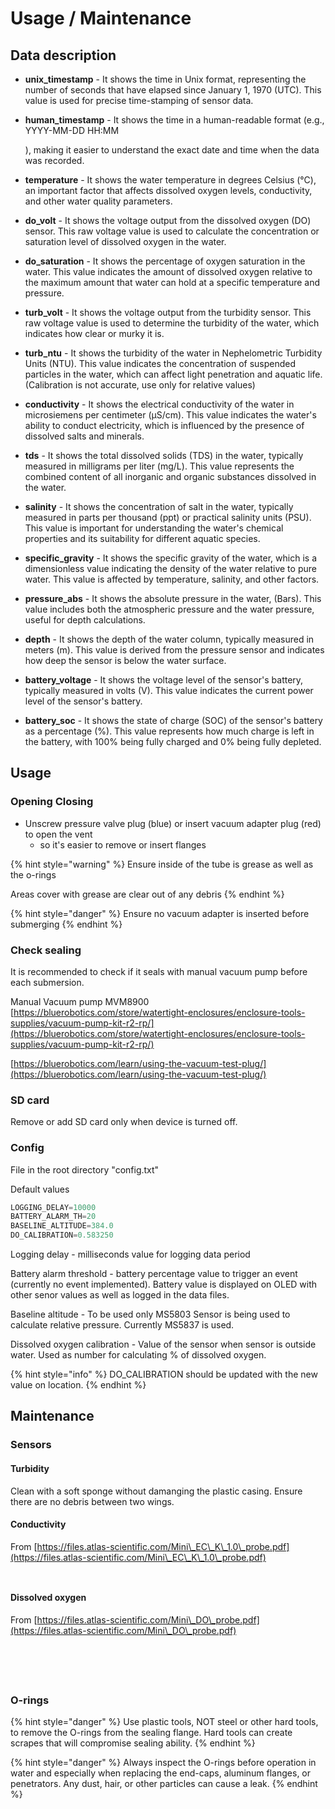 # Usage / Maintenance

## Data description

* **unix\_timestamp** - It shows the time in Unix format, representing the number of seconds that have elapsed since January 1, 1970 (UTC). This value is used for precise time-stamping of sensor data.
*   **human\_timestamp** - It shows the time in a human-readable format (e.g., YYYY-MM-DD HH:MM

    ), making it easier to understand the exact date and time when the data was recorded.
* **temperature** - It shows the water temperature in degrees Celsius (°C), an important factor that affects dissolved oxygen levels, conductivity, and other water quality parameters.
* **do\_volt** - It shows the voltage output from the dissolved oxygen (DO) sensor. This raw voltage value is used to calculate the concentration or saturation level of dissolved oxygen in the water.
* **do\_saturation** - It shows the percentage of oxygen saturation in the water. This value indicates the amount of dissolved oxygen relative to the maximum amount that water can hold at a specific temperature and pressure.
* **turb\_volt** - It shows the voltage output from the turbidity sensor. This raw voltage value is used to determine the turbidity of the water, which indicates how clear or murky it is.
* **turb\_ntu** - It shows the turbidity of the water in Nephelometric Turbidity Units (NTU). This value indicates the concentration of suspended particles in the water, which can affect light penetration and aquatic life. (Calibration is not accurate, use only for relative values)
* **conductivity** - It shows the electrical conductivity of the water in microsiemens per centimeter (µS/cm). This value indicates the water's ability to conduct electricity, which is influenced by the presence of dissolved salts and minerals.
* **tds** - It shows the total dissolved solids (TDS) in the water, typically measured in milligrams per liter (mg/L). This value represents the combined content of all inorganic and organic substances dissolved in the water.
* **salinity** - It shows the concentration of salt in the water, typically measured in parts per thousand (ppt) or practical salinity units (PSU). This value is important for understanding the water's chemical properties and its suitability for different aquatic species.
* **specific\_gravity** - It shows the specific gravity of the water, which is a dimensionless value indicating the density of the water relative to pure water. This value is affected by temperature, salinity, and other factors.
* **pressure\_abs** - It shows the absolute pressure in the water, (Bars). This value includes both the atmospheric pressure and the water pressure, useful for depth calculations.
* **depth** - It shows the depth of the water column, typically measured in meters (m). This value is derived from the pressure sensor and indicates how deep the sensor is below the water surface.
* **battery\_voltage** - It shows the voltage level of the sensor's battery, typically measured in volts (V). This value indicates the current power level of the sensor's battery.
* **battery\_soc** - It shows the state of charge (SOC) of the sensor's battery as a percentage (%). This value represents how much charge is left in the battery, with 100% being fully charged and 0% being fully depleted.

## Usage

### Opening Closing

* Unscrew pressure valve plug (blue) or insert vacuum adapter plug (red) to open the vent
  * so it's easier to remove or insert flanges

{% hint style="warning" %}
Ensure inside of the tube is grease as well as the o-rings

Areas cover with grease are clear out of any debris
{% endhint %}

{% hint style="danger" %}
Ensure no vacuum adapter is inserted before submerging
{% endhint %}

### Check sealing

It is recommended to check if it seals with manual vacuum pump before each submersion.&#x20;

Manual Vacuum pump MVM8900 \
[https://bluerobotics.com/store/watertight-enclosures/enclosure-tools-supplies/vacuum-pump-kit-r2-rp/](https://bluerobotics.com/store/watertight-enclosures/enclosure-tools-supplies/vacuum-pump-kit-r2-rp/)

[https://bluerobotics.com/learn/using-the-vacuum-test-plug/](https://bluerobotics.com/learn/using-the-vacuum-test-plug/)

### SD card

Remove or add SD card only when device is turned off.

### Config

File in the root directory "config.txt"

Default values

```cpp
LOGGING_DELAY=10000
BATTERY_ALARM_TH=20
BASELINE_ALTITUDE=384.0
DO_CALIBRATION=0.583250
```

Logging delay - milliseconds value for logging data period

Battery alarm threshold - battery percentage value to trigger an event (currently no event implemented). Battery value is displayed on OLED with other senor values as well as logged in the data files.

Baseline altitude - To be used only MS5803 Sensor is being used to calculate relative pressure. Currently MS5837 is used.

Dissolved oxygen calibration - Value of the sensor when sensor is outside water. Used as number for calculating % of dissolved oxygen.&#x20;

{% hint style="info" %}
DO\_CALIBRATION should be updated with the new value on location.
{% endhint %}

## Maintenance

### Sensors&#x20;

#### Turbidity

Clean with a soft sponge without damanging the plastic casing. Ensure there are no debris between two wings.

#### Conductivity

From [https://files.atlas-scientific.com/Mini\_EC\_K\_1.0\_probe.pdf](https://files.atlas-scientific.com/Mini\_EC\_K\_1.0\_probe.pdf)

<div>

<figure><img src=".gitbook/assets/Screenshot from 2024-08-21 17-17-52.png" alt=""><figcaption></figcaption></figure>

 

<figure><img src=".gitbook/assets/Screenshot from 2024-08-21 17-18-17.png" alt=""><figcaption></figcaption></figure>

</div>

#### Dissolved oxygen

From [https://files.atlas-scientific.com/Mini\_DO\_probe.pdf](https://files.atlas-scientific.com/Mini\_DO\_probe.pdf)

<div>

<figure><img src=".gitbook/assets/image (1).png" alt=""><figcaption></figcaption></figure>

 

<figure><img src=".gitbook/assets/image (2).png" alt=""><figcaption></figcaption></figure>

 

<figure><img src=".gitbook/assets/image (3).png" alt=""><figcaption></figcaption></figure>

 

<figure><img src=".gitbook/assets/image (4).png" alt=""><figcaption></figcaption></figure>

 

<figure><img src=".gitbook/assets/image (5).png" alt=""><figcaption></figcaption></figure>

</div>

### O-rings

{% hint style="danger" %}
Use plastic tools, NOT steel or other hard tools, to remove the O-rings from the sealing flange. Hard tools can create scrapes that will compromise sealing ability.
{% endhint %}

{% hint style="danger" %}
Always inspect the O-rings before operation in water and especially when replacing the end-caps, aluminum flanges, or penetrators. Any dust, hair, or other particles can cause a leak.
{% endhint %}
